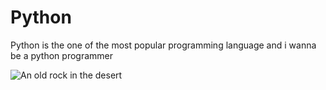 # Python

Python is the one of the most popular programming language and i wanna be a python programmer



![An old rock in the desert](https://techstack-generator.vercel.app/python-icon.svg "Shiprock, New Mexico by Beau Rogers")
